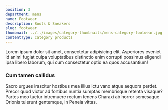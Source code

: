 ```yaml
---
position: 3
department: mens
name: Footwear
description: Boots & Sneakers
slug: footwear
thumbnail: ../../images/category-thumbnails/mens-category-footwear.jpg
contentType: category products
---
```


Lorem ipsum dolor sit amet, consectetur adipisicing elit. Asperiores eveniet id animi fugiat culpa voluptatibus distinctio enim corrupti possimus eligendi ipsa libero laborum, qui cum consectetur optio ea quos accusantium!

### Cum tamen callidus

Sacro urgues irascitur hostibus mea illius ictu vano atque aequora perdet.
Precor quod victor ad fortibus nuntia sumptas membrisque retenta visaque? Partes
meo tuetur intremuere rectum tenens Charaxi ab horror semesaque
Orionis tulerunt gentemque, in Peneia vittas.
